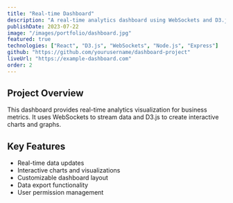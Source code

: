 ```yaml
---
title: "Real-time Dashboard"
description: "A real-time analytics dashboard using WebSockets and D3.js"
publishDate: 2023-07-22
image: "/images/portfolio/dashboard.jpg"
featured: true
technologies: ["React", "D3.js", "WebSockets", "Node.js", "Express"]
github: "https://github.com/yourusername/dashboard-project"
liveUrl: "https://example-dashboard.com"
order: 2
---
```


## Project Overview

This dashboard provides real-time analytics visualization for business metrics. It uses WebSockets to stream data and D3.js to create interactive charts and graphs.

## Key Features

- Real-time data updates
- Interactive charts and visualizations
- Customizable dashboard layout
- Data export functionality
- User permission management